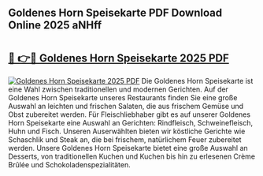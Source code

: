 ## Goldenes Horn Speisekarte PDF Download Online 2025 aNHff

# <h2><a href="http://gcc07au.nevu.top/?p=Goldenes+Horn+Speisekarte">🔗 👉🔴 Goldenes Horn Speisekarte 2025 PDF</a></h2>

[![Goldenes Horn Speisekarte 2025 PDF](https://i.imgur.com/dBaPXMq.png)](http://gcc07au.nevu.top/?p=Goldenes+Horn+Speisekarte)
Die Goldenes Horn Speisekarte ist eine Wahl zwischen traditionellen und modernen Gerichten. Auf der Goldenes Horn Speisekarte unseres Restaurants finden Sie eine große Auswahl an leichten und frischen Salaten, die aus frischem Gemüse und Obst zubereitet werden. Für Fleischliebhaber gibt es auf unserer Goldenes Horn Speisekarte eine Auswahl an Gerichten: Rindfleisch, Schweinefleisch, Huhn und Fisch. Unseren Auserwählten bieten wir köstliche Gerichte wie Schaschlik und Steak an, die bei frischem, natürlichem Feuer zubereitet werden. Unsere Goldenes Horn Speisekarte bietet eine große Auswahl an Desserts, von traditionellen Kuchen und Kuchen bis hin zu erlesenen Crème Brûlée und Schokoladenspezialitäten.
